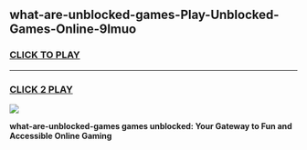 
## what-are-unblocked-games-Play-Unblocked-Games-Online-9lmuo
<h3>
<a href="https://premium76.site?title=what-are-unblocked-games&ref=24A">CLICK TO PLAY</a></h3>
<hr>

<h3>
<a href="https://premium76.site?title=what-are-unblocked-games&ref=24A">CLICK 2 PLAY</a>
  
</h3>

<a href="https://premium76.site?title=what-are-unblocked-games&ref=24A"><img src="https://clearcache.store/games.png"></a>


**what-are-unblocked-games games unblocked: Your Gateway to Fun and Accessible Online Gaming**
